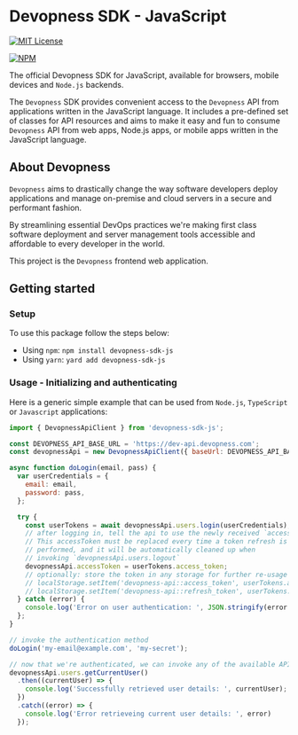 # Devopness SDK - JavaScript

[![MIT License](https://img.shields.io/badge/license-MIT_License-green.svg?style=flat-square)](https://github.com/devopness/devopness-api-sdk-js/blob/master/LICENSE)

[![NPM](https://nodei.co/npm/devopness-sdk-js.png?downloads=true&stars=true)](https://nodei.co/npm/devopness-sdk-js/)

The official Devopness SDK for JavaScript, available for browsers, mobile devices and `Node.js` backends.

The `Devopness` SDK provides convenient access to the `Devopness` API from applications written in the JavaScript language. It includes a pre-defined set of classes for API resources and aims to make it easy and fun to consume `Devopness` API from web apps, Node.js apps, or mobile apps written in the JavaScript language.

## About Devopness
`Devopness` aims to drastically change the way software developers deploy applications and manage on-premise and cloud servers in a secure and performant fashion.

By streamlining essential DevOps practices we're making first class software deployment and server management tools accessible and affordable to every developer in the world.

This project is the `Devopness` frontend web application.

## Getting started

### Setup
To use this package follow the steps below:
- Using `npm`: `npm install devopness-sdk-js`
- Using `yarn`: `yard add devopness-sdk-js`

### Usage - Initializing and authenticating

Here is a generic simple example that can be used from `Node.js`, `TypeScript` or `Javascript` applications:

```javascript
import { DevopnessApiClient } from 'devopness-sdk-js';

const DEVOPNESS_API_BASE_URL = 'https://dev-api.devopness.com';
const devopnessApi = new DevopnessApiClient({ baseUrl: DEVOPNESS_API_BASE_URL });

async function doLogin(email, pass) {
  var userCredentials = {
    email: email,
    password: pass,
  };

  try {
    const userTokens = await devopnessApi.users.login(userCredentials);
    // after logging in, tell the api to use the newly received `accessToken`.
    // This accessToken must be replaced every time a token refresh is
    // performed, and it will be automatically cleaned up when
    // invoking `devopnessApi.users.logout`
    devopnessApi.accessToken = userTokens.access_token;
    // optionally: store the token in any storage for further re-usage
    // localStorage.setItem('devopness-api::access_token', userTokens.access_token)
    // localStorage.setItem('devopness-api::refresh_token', userTokens.refresh_token)
  } catch (error) {
    console.log('Error on user authentication: ', JSON.stringify(error.response.data));
  };
}

// invoke the authentication method
doLogin('my-email@example.com', 'my-secret');

// now that we're authenticated, we can invoke any of the available API remote methods
devopnessApi.users.getCurrentUser()
  .then((currentUser) => {
    console.log('Successfully retrieved user details: ', currentUser);
  })
  .catch((error) => {
    console.log('Error retrieveing current user details: ', error)
  });

```
